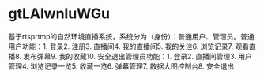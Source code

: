 # gtLAlwnluWGu
基于rtsprtmp的自然环境直播系统，系统分为（身份）：普通用户、管理员。普通用户功能：1. 登录2. 注册3. 直播间4. 我的直播间5. 我的关注6. 浏览记录7. 观看直播8. 发布弹幕9. 我的收藏10. 安全退出管理员功能：1. 登录2. 直播间管理3. 用户管理4. 浏览记录一览5. 收藏一览6. 弹幕管理7. 数据大图控制台8. 安全退出 
